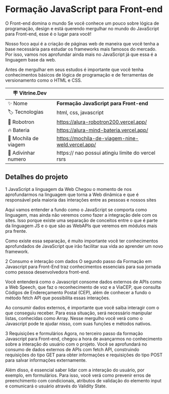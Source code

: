 # Formação JavaScript para Front-end

O Front-end domina o mundo
Se você conhece um pouco sobre lógica de programação, design e está querendo mergulhar no mundo do JavaScript para Front-end, esse é o lugar para você!

Nosso foco aqui é a criação de páginas web de maneira que você tenha a base necessária para estudar os frameworks mais famosos do mercado. Por isso, vamos nos aprofundar ainda mais no JavaScript já que essa é a linguagem base da web.

Antes de mergulhar em seus estudos é importante que você tenha conhecimentos básicos de lógica de programação e de ferramentas de versionamento como o HTML e CSS.

| :placard: Vitrine.Dev |     |
| -------------  | --- |
| :sparkles: Nome     | **Formação JavaScript para Front-end**
| :label: Tecnologias | html, css, javascript
| :rocket: Robotron   | https://alura-robotron200.vercel.app/
| :fire: Bateria      | https://alura-mind-bateria.vercel.app/
| 🎒 Mochila de viagem | https://mochila-de-viagem-nine-weld.vercel.app/
| 🔢 Adivinhar numero | https:// nao possui atingiu limite do vercel rsrs

<!-- Inserir imagem com a #vitrinedev ao final do link -->
<!-- ![](https://via.placeholder.com/1200x500.png?text=imagem+lindona+do+meu+projeto#vitrinedev) -->

## Detalhes do projeto

1
JavaScript a linguagem da Web
Chegou o momento de nos aprofundarmos na linguagem que torna a Web dinâmica e que é responsável pela maioria das interações entre as pessoas e nossos sites

Aqui vamos entender a fundo como o JavaScript se comporta como linguagem, mas ainda não veremos como fazer a integração dele com os sites. Isso porque existe uma separação de conceitos entre o que é parte da linguagem JS e o que são as WebAPIs que veremos em módulos mais pra frente.

Como existe essa separação, é muito importante você ter conhecimentos aprofundados de JavaScript que irão facilitar sua vida ao aprender um novo framework.

2
Consumo e interação com dados
O segundo passo da Formação em Javascript para Front-End traz conhecimentos essenciais para sua jornada como pessoa desenvolvedora front-end.

Você entenderá como o Javascript consome dados externos de APIs como a Web Speech, que faz o reconhecimento de voz e a ViaCEP, que consulta Códigos de Endereçamento Postal (CEP), além de conhecer a fundo o método fetch API que possibilita essas interações.

Ao consumir dados externos, é importante que você saiba interagir com o que conseguiu receber. Para essa situação, será necessário manipular listas, conhecidas como Array. Nesse mergulho você verá como o Javascript pode te ajudar nisso, com suas funções e métodos nativos.

3
Requisições e formulários
Agora, no terceiro passo da formação Javascript para Front-end, chegou a hora de avançarmos no conhecimento sobre a interação do usuário com o projeto. Você se aprofundará no consumo de dados externos de APIs com fetch API, construindo requisições do tipo GET para obter informações e requisições do tipo POST para salvar informações externamente.

Além disso, é essencial saber lidar com a interação do usuário, por exemplo, em formulários. Para isso, você verá como prevenir erros de preenchimento com condicionais, atributos de validação do elemento input e comunicará o usuário através do Validity State.

